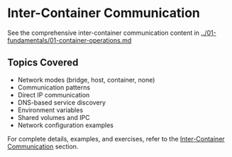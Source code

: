 # Inter-Container Communication

See the comprehensive inter-container communication content in [../01-fundamentals/01-container-operations.md](../01-fundamentals/01-container-operations.md#inter-container-communication)

## Topics Covered

- Network modes (bridge, host, container, none)
- Communication patterns
- Direct IP communication
- DNS-based service discovery
- Environment variables
- Shared volumes and IPC
- Network configuration examples

For complete details, examples, and exercises, refer to the [Inter-Container Communication](../01-fundamentals/01-container-operations.md#inter-container-communication) section.
